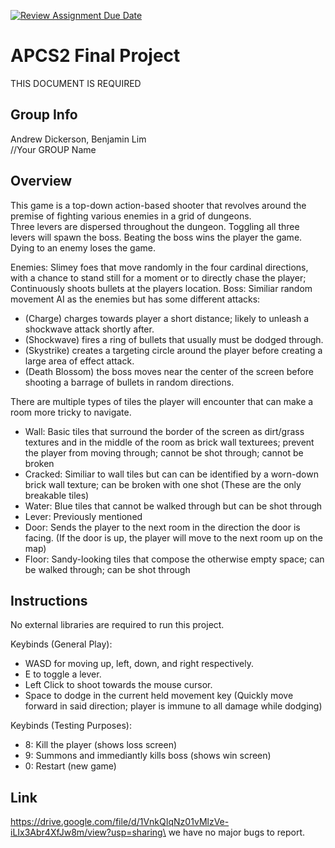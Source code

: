 [![Review Assignment Due Date](https://classroom.github.com/assets/deadline-readme-button-24ddc0f5d75046c5622901739e7c5dd533143b0c8e959d652212380cedb1ea36.svg)](https://classroom.github.com/a/syDSSnTt)
# APCS2 Final Project
THIS DOCUMENT IS REQUIRED
## Group Info

Andrew Dickerson, Benjamin Lim\
//Your GROUP Name

## Overview

This game is a top-down action-based shooter that revolves around the premise of fighting various enemies in a grid of dungeons.\
Three levers are dispersed throughout the dungeon. Toggling all three levers will spawn the boss. Beating the boss wins the player the game. Dying to an enemy loses the game.

Enemies: Slimey foes that move randomly in the four cardinal directions, with a chance to stand still for a moment or to directly chase the player; Continuously shoots bullets at the players location.
Boss: Similiar random movement AI as the enemies but has some different attacks:
 - (Charge) charges towards player a short distance; likely to unleash a shockwave attack shortly after.
 - (Shockwave) fires a ring of bullets that usually must be dodged through.
 - (Skystrike) creates a targeting circle around the player before creating a large area of effect attack.
 - (Death Blossom) the boss moves near the center of the screen before shooting a barrage of bullets in random directions.

There are multiple types of tiles the player will encounter that can make a room more tricky to navigate.
 - Wall: Basic tiles that surround the border of the screen as dirt/grass textures and in the middle of the room as brick wall texturees; prevent the player from moving through; cannot be shot through; cannot be broken
 - Cracked: Similiar to wall tiles but can can be identified by a worn-down brick wall texture; can be broken with one shot (These are the only breakable tiles)
 - Water: Blue tiles that cannot be walked through but can be shot through
 - Lever: Previously mentioned
 - Door: Sends the player to the next room in the direction the door is facing. (If the door is up, the player will move to the next room up on the map)
 - Floor: Sandy-looking tiles that compose the otherwise empty space; can be walked through; can be shot through


## Instructions

No external libraries are required to run this project.

Keybinds (General Play):
 - WASD for moving up, left, down, and right respectively.
 - E to toggle a lever.
 - Left Click to shoot towards the mouse cursor.
 - Space to dodge in the current held movement key (Quickly move forward in said direction; player is immune to all damage while dodging)

Keybinds (Testing Purposes):
 - 8: Kill the player (shows loss screen)
 - 9: Summons and immediantly kills boss (shows win screen)
 - 0: Restart (new game)

## Link
https://drive.google.com/file/d/1VnkQIqNz01vMlzVe-iLIx3Abr4XfJw8m/view?usp=sharing\
we have no major bugs to report.